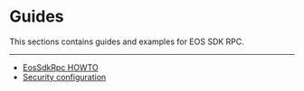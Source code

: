 # Guides

This sections contains guides and examples for EOS SDK RPC.

---

- [EosSdkRpc HOWTO](./howto.md)
- [Security configuration](./security.md)
